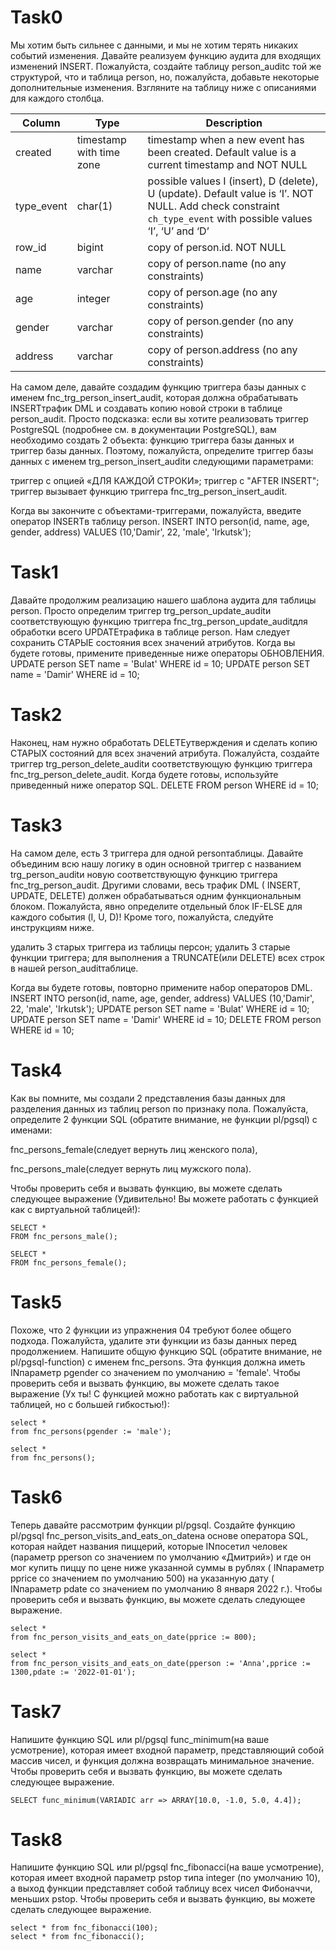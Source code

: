 # Task0 
Мы хотим быть сильнее с данными, и мы не хотим терять никаких событий изменения. Давайте реализуем функцию аудита для входящих изменений INSERT. Пожалуйста, создайте таблицу person_auditс той же структурой, что и таблица person, но, пожалуйста, добавьте некоторые дополнительные изменения. Взгляните на таблицу ниже с описаниями для каждого столбца.

| Column | Type | Description |
| ------ | ------ | ------ |
| created | timestamp with time zone | timestamp when a new event has been created.  Default value is a current timestamp and NOT NULL |
| type_event | char(1) | possible values I (insert), D (delete), U (update). Default value is ‘I’. NOT NULL. Add check constraint `ch_type_event` with possible values ‘I’, ‘U’ and ‘D’ |
| row_id |bigint | copy of person.id. NOT NULL |
| name |varchar | copy of person.name (no any constraints) |
| age |integer | copy of person.age (no any constraints) |
| gender |varchar | copy of person.gender (no any constraints) |
| address |varchar | copy of person.address (no any constraints) |

На самом деле, давайте создадим функцию триггера базы данных с именем fnc_trg_person_insert_audit, которая должна обрабатывать INSERTтрафик DML и создавать копию новой строки в таблице person_audit.
Просто подсказка: если вы хотите реализовать триггер PostgreSQL (подробнее см. в документации PostgreSQL), вам необходимо создать 2 объекта: функцию триггера базы данных и триггер базы данных.
Поэтому, пожалуйста, определите триггер базы данных с именем trg_person_insert_auditи следующими параметрами:

триггер с опцией «ДЛЯ КАЖДОЙ СТРОКИ»;
триггер с "AFTER INSERT";
триггер вызывает функцию триггера fnc_trg_person_insert_audit.

Когда вы закончите с объектами-триггерами, пожалуйста, введите оператор INSERTв таблицу person.
INSERT INTO person(id, name, age, gender, address) VALUES (10,'Damir', 22, 'male', 'Irkutsk');

# Task1
Давайте продолжим реализацию нашего шаблона аудита для таблицы person. Просто определим триггер trg_person_update_auditи соответствующую функцию триггера fnc_trg_person_update_auditдля обработки всего UPDATEтрафика в таблице person. Нам следует сохранить СТАРЫЕ состояния всех значений атрибутов.
Когда вы будете готовы, примените приведенные ниже операторы ОБНОВЛЕНИЯ.
UPDATE person SET name = 'Bulat' WHERE id = 10;
UPDATE person SET name = 'Damir' WHERE id = 10;

# Task2
Наконец, нам нужно обработать DELETEутверждения и сделать копию СТАРЫХ состояний для всех значений атрибута. Пожалуйста, создайте триггер trg_person_delete_auditи соответствующую функцию триггера fnc_trg_person_delete_audit.
Когда будете готовы, используйте приведенный ниже оператор SQL.
DELETE FROM person WHERE id = 10;

# Task3
На самом деле, есть 3 триггера для одной personтаблицы. Давайте объединим всю нашу логику в один основной триггер с названием trg_person_auditи новую соответствующую функцию триггера fnc_trg_person_audit.
Другими словами, весь трафик DML ( INSERT, UPDATE, DELETE) должен обрабатываться одним функциональным блоком. Пожалуйста, явно определите отдельный блок IF-ELSE для каждого события (I, U, D)!
Кроме того, пожалуйста, следуйте инструкциям ниже.

удалить 3 старых триггера из таблицы персон;
удалить 3 старые функции триггера;
для выполнения a TRUNCATE(или DELETE) всех строк в нашей person_auditтаблице.

Когда вы будете готовы, повторно примените набор операторов DML.
INSERT INTO person(id, name, age, gender, address)  VALUES (10,'Damir', 22, 'male', 'Irkutsk');
UPDATE person SET name = 'Bulat' WHERE id = 10;
UPDATE person SET name = 'Damir' WHERE id = 10;
DELETE FROM person WHERE id = 10;

# Task4
Как вы помните, мы создали 2 представления базы данных для разделения данных из таблиц person по признаку пола. Пожалуйста, определите 2 функции SQL (обратите внимание, не функции pl/pgsql) с именами:


fnc_persons_female(следует вернуть лиц женского пола),

fnc_persons_male(следует вернуть лиц мужского пола).

Чтобы проверить себя и вызвать функцию, вы можете сделать следующее выражение (Удивительно! Вы можете работать с функцией как с виртуальной таблицей!):

    SELECT *
    FROM fnc_persons_male();

    SELECT *
    FROM fnc_persons_female();

# Task5
Похоже, что 2 функции из упражнения 04 требуют более общего подхода. Пожалуйста, удалите эти функции из базы данных перед продолжением. Напишите общую функцию SQL (обратите внимание, не pl/pgsql-function) с именем fnc_persons. Эта функция должна иметь INпараметр pgender со значением по умолчанию = 'female'.
Чтобы проверить себя и вызвать функцию, вы можете сделать такое выражение (Ух ты! С функцией можно работать как с виртуальной таблицей, но с большей гибкостью!):

    select *
    from fnc_persons(pgender := 'male');

    select *
    from fnc_persons();

# Task6
Теперь давайте рассмотрим функции pl/pgsql.
Создайте функцию pl/pgsql fnc_person_visits_and_eats_on_dateна основе оператора SQL, которая найдет названия пиццерий, которые INпосетил человек (параметр pperson со значением по умолчанию «Дмитрий») и где он мог купить пиццу по цене ниже указанной суммы в рублях ( INпараметр pprice со значением по умолчанию 500) на указанную дату ( INпараметр pdate со значением по умолчанию 8 января 2022 г.).
Чтобы проверить себя и вызвать функцию, вы можете сделать следующее выражение.

    select *
    from fnc_person_visits_and_eats_on_date(pprice := 800);

    select *
    from fnc_person_visits_and_eats_on_date(pperson := 'Anna',pprice := 1300,pdate := '2022-01-01');

# Task7
Напишите функцию SQL или pl/pgsql func_minimum(на ваше усмотрение), которая имеет входной параметр, представляющий собой массив чисел, и функция должна возвращать минимальное значение.
Чтобы проверить себя и вызвать функцию, вы можете сделать следующее выражение.

    SELECT func_minimum(VARIADIC arr => ARRAY[10.0, -1.0, 5.0, 4.4]);

# Task8
Напишите функцию SQL или pl/pgsql fnc_fibonacci(на ваше усмотрение), которая имеет входной параметр pstop типа integer (по умолчанию 10), а выход функции представляет собой таблицу всех чисел Фибоначчи, меньших pstop.
Чтобы проверить себя и вызвать функцию, вы можете сделать следующее выражение.

    select * from fnc_fibonacci(100);
    select * from fnc_fibonacci();
